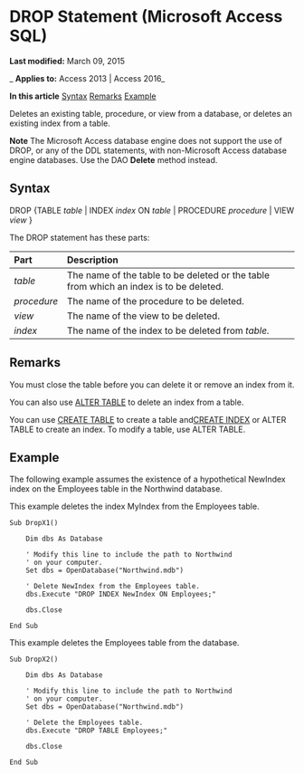 
# DROP Statement (Microsoft Access SQL)

 **Last modified:** March 09, 2015

 _ **Applies to:** Access 2013 | Access 2016_

 **In this article**
[Syntax](#sectionSection0)
[Remarks](#sectionSection1)
[ Example](#sectionSection2)


Deletes an existing table, procedure, or view from a database, or deletes an existing index from a table.

 **Note**  The Microsoft Access database engine does not support the use of DROP, or any of the DDL statements, with non-Microsoft Access database engine databases. Use the DAO  **Delete** method instead.


## Syntax
<a name="sectionSection0"> </a>

DROP {TABLE  _table_ | INDEX _index_ ON _table_ | PROCEDURE _procedure_ | VIEW _view_ }

The DROP statement has these parts:



|**Part**|**Description**|
|:-----|:-----|
| _table_|The name of the table to be deleted or the table from which an index is to be deleted.|
| _procedure_|The name of the procedure to be deleted.|
| _view_|The name of the view to be deleted.|
| _index_|The name of the index to be deleted from  _table._|

## Remarks
<a name="sectionSection1"> </a>

You must close the table before you can delete it or remove an index from it.

You can also use [ALTER TABLE](78e6c92c-e88c-e55f-6b89-435360c166a6.md) to delete an index from a table.

You can use [CREATE TABLE](fc45d36e-6e43-c030-5016-cca8bb1379fe.md) to create a table and[CREATE INDEX](c5919ef4-a08d-df06-7078-5331adbcb45c.md) or ALTER TABLE to create an index. To modify a table, use ALTER TABLE.


## Example
<a name="sectionSection2"> </a>

The following example assumes the existence of a hypothetical NewIndex index on the Employees table in the Northwind database.

This example deletes the index MyIndex from the Employees table.




```
Sub DropX1() 
 
    Dim dbs As Database 
 
    ' Modify this line to include the path to Northwind 
    ' on your computer. 
    Set dbs = OpenDatabase("Northwind.mdb") 
 
    ' Delete NewIndex from the Employees table. 
    dbs.Execute "DROP INDEX NewIndex ON Employees;" 
 
    dbs.Close 
 
End Sub
```

This example deletes the Employees table from the database.




```
Sub DropX2() 
 
    Dim dbs As Database 
 
    ' Modify this line to include the path to Northwind 
    ' on your computer. 
    Set dbs = OpenDatabase("Northwind.mdb") 
 
    ' Delete the Employees table. 
    dbs.Execute "DROP TABLE Employees;" 
 
    dbs.Close 
 
End Sub
```


